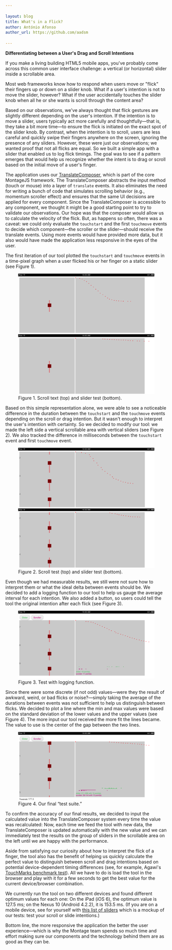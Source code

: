 ```yaml
---

layout: blog
title: What's in a Flick?
author: António Afonso
author_url: https://github.com/aadsm

---
```


**Differentiating between a User's Drag and Scroll Intentions**

If you make a living building HTML5 mobile apps, you've probably come across this common user interface challenge: a vertical (or horizontal) slider inside a scrollable area.

Most web frameworks know how to respond when users move or "flick" their fingers up or down on a slider knob. What if a user's intention is not to move the slider, however? What if the user accidentally touches the slider knob when all he or she wants is scroll through the content area?

Based on our observations, we've always thought that flick gestures are slightly different depending on the user's intention. If the intention is to move a slider, users typically act more carefully and thoughtfully—that is, they take a bit more time—to ensure the flick is initiated on the exact spot of the slider knob. By contrast, when the intention is to scroll, users are less careful and quickly swipe their fingers anywhere on the screen, ignoring the presence of any sliders. However, these were just our observations; we wanted proof that not all flicks are equal. So we built a simple app with a slider that enabled us to log flick timings. The goal was to see if a pattern emerges that would help us recognize whether the intent is to drag or scroll based on the initial move of a user's finger.

The application uses our [TranslateComposer](http://montagejs.org/api/TranslateComposer.html), which is part of the core MontageJS framework. The TranslateComposer abstracts the input method (touch or mouse) into a layer of `translate` events. It also eliminates the need for writing a bunch of code that simulates scrolling behavior (e.g., momentum scroller effect) and ensures that the same UI decisions are applied for every component. Since the TranslateComposer is accessible to any component, we thought it might be a good starting point to try to validate our observations. Our hope was that the composer would allow us to calculate the velocity of the flick. But, as happens so often, there was a caveat: we could only evaluate the `touchstart` and the first `touchmove` events to decide which component—the scroller or the slider—should receive the translate events. Using more events would have provided more data, but it also would have made the application less responsive in the eyes of the user.

The first iteration of our tool plotted the `touchstart` and `touchmove` events in a time-pixel graph when a user flicked his or her finger on a static slider (see Figure 1).

<figure>
	<img src="/images/blog/flick-fig01a-sc.png" alt="Scroll test">
	<img src="/images/blog/flick-fig01b-sl.png" alt="Slider test">
	<figcaption>Figure 1. Scroll text (top) and slider test (bottom).</figcaption>
</figure>

Based on this simple representation alone, we were able to see a noticeable difference in the duration between the `touchstart` and the `touchmove` events depending on the scroll or drag intention. But it wasn't enough to interpret the user's intention with certainty. So we decided to modify our tool: we made the left side a vertical scrollable area with vertical sliders (see Figure 2). We also tracked the difference in milliseconds between the `touchstart` event and first `touchmove` event.

<figure>
	<img src="/images/blog/flick-fig02a-sc.png" alt="Scroll test">
	<img src="/images/blog/flick-fig02b-sl.png" alt="Scroll test">
	<figcaption>Figure 2. Scroll test (top) and slider test (bottom).</figcaption>
</figure>

Even though we had measurable results, we still were not sure how to interpret them or what the ideal delta between events should be. We decided to add a logging function to our tool to help us gauge the average interval for each intention. We also added a button, so users could tell the tool the original intention after each flick (see Figure 3).

<figure>
	<img src="/images/blog/flick-fig03.png" alt="Scroll test">
	<figcaption>Figure 3. Test with logging function.</figcaption>
</figure>

Since there were some discrete (if not odd) values—were they the result of awkward, weird, or bad flicks or noise?—simply taking the average of the durations between events was not sufficient to help us distinguish between flicks. We decided to plot a line where the min and max values were based on the standard deviation of the lower values and the upper values (see Figure 4). The more input our tool received the more fit the lines became. The value to use is the center of the gap between the two lines.

<figure>
	<img src="/images/blog/flick-fig04.png" alt="Scroll test">
	<figcaption>Figure 4. Our final “test suite.”</figcaption>
</figure>

To confirm the accuracy of our final results, we decided to input the calculated value into the TranslateComposer system every time the value was recalculated: Now, each time we feed the tool with new data, the TranslateComposer is updated automatically with the new value and we can immediately test the results on the group of sliders in the scrollable area on the left until we are happy with the performance.

Aside from satisfying our curiosity about how to interpret the flick of a finger, the tool also has the benefit of helping us quickly calculate the perfect value to distinguish between scroll and drag intentions based on potential device-dependent timing differences (see, for example, Agawi's <a href="http://venturebeat.com/2013/09/19/apples-iphone-5-touchscreen-is-2-5-times-faster-than-android-devices/" target="_blank">TouchMarks benchmark test</a>). All we have to do is load the tool in the browser and play with it for a few seconds to get the best value for the current device/browser combination.

We currently run the tool on two different devices and found different optimum values for each one: On the iPad (iOS 6), the optimum value is 127.5 ms; on the Nexus 10 (Android 4.2.2), it is 153.5 ms. (If you are on a mobile device, see for yourself with <a href="/blog/2013-11-08-what-is-in-a-flick/" target="_blank">this list of sliders</a> which is a mockup of our tests: test your scroll or slide intentions.)

Bottom line, the more responsive the application the better the user experience—which is why the Montage team spends so much time and effort making sure our components and the technology behind them are as good as they can be.
